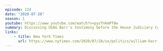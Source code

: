 ```yaml
---
episode: 124
date: "2020-07-28"
season: 1
youtube: https://www.youtube.com/watch?v=pysTnKmPf8w
summary: Discussing USAG Barr's testimony before the House Judiciary Committee
links:
    - title: New York Times
      url: https://www.nytimes.com/2020/07/28/us/politics/william-barr-house-judiciary-hearing.html
---
```

